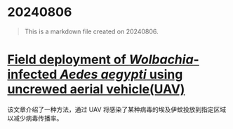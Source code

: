 # 20240806

> This is a markdown file created on 20240806.

# [Field deployment of *Wolbachia*-infected *Aedes aegypti* using uncrewed aerial vehicle(UAV)](https://www.science.org/doi/10.1126/scirobotics.adk7913)

该文章介绍了一种方法，通过 UAV 将感染了某种病毒的埃及伊蚊投放到指定区域以减少病毒传播率。

